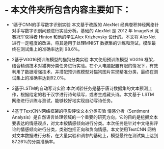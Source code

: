 # - 本文件夹所包含内容主要如下：

- 1基于CNN的手写数字识别实验
        本文基于改版的 AlexNet 经典卷积神经网络针对手写数字识别问题进行实验分析。基础的 AlexNet 是 2012 年 ImageNet 竞赛冠军获得者 Hinton 和他的学生Alex Krizhevsky 设计的。本文将 AlexNet 进行一定程度的改进，将其适用于处理MNIST 数据集的训练和测试，模型最终在测试集上的准确率达到 98.6%。

- 2基于VGG16预训练模型的猫狗分类实验
        本文使用预训练模型 VGG16 框架，结合精调技术对猫狗分类任务进行实验。在个人电脑配置有限的情况下，有效利用了数据增强技术，并搭配预训练模型对猫狗图片实现精准分类，最终在测试集上的准确率达到92.0%。

- 3基于LSTM的自动写诗实验
        本次试验任务是基于唐诗数据集的文本预测工作，根据给定的若干汉字进行诗句续写，或者生成藏头诗。本文基于 LSTM 网络进行训练与测试，能够较好地实现自动写诗任务。

- 4基于TextCNN网络框架的电影评论文本分类实验
        情感分析（Sentiment Analysis）是自然语言处理领域的一个重要的研究方向。它的目的是挖掘文本要表达的情感观点，对文本按情感倾向进行分类。本次任务是针对中文电影评论的情感倾向进行分类，类别包括正向和负向情感。本文使用TextCNN 网络对文本数据进行分析，在大量实验和调参的基础上，模型最终在测试集上达到 87.26%的分类准确率。
